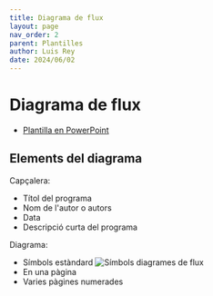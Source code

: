 ```yaml
---
title: Diagrama de flux
layout: page
nav_order: 2
parent: Plantilles
author: Luis Rey
date: 2024/06/02
---
```


# Diagrama de flux

- [Plantilla en PowerPoint](<imatges_plantilles/Plantilla diagrames de flux.pptx>)

## Elements del diagrama

Capçalera:

- Títol del programa
- Nom de l'autor o autors
- Data
- Descripció curta del programa

Diagrama:

- Símbols estàndard
![Símbols diagrames de flux](<imatges_plantilles/Símbols flux.png>)
- En una pàgina
- Varies pàgines numerades
